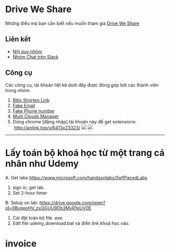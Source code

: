 # Drive We Share 

Những điều mà bạn cần biết nếu muốn tham gia [Drive We Share](https://www.facebook.com/groups/driveweshare2017/)

## Liên kết

- [Nội quy nhóm](rules.md)
- [Nhóm Chat trên Slack](https://chambiproductionhouse.slack.com/)

## Công cụ

Các công cụ, tài khoản liệt kê dưới đây được đóng góp bởi các thành viên trong nhóm:

1. [Bitly Shorten Link ](bit.ly)
2. [Fake Email](mytemp.email) 
3. [Fake Phone number](textnow.com)
4. [Multi Clouds Manager](multcloud.com)
5. Dùng chrome [đăng nhập] tài khoản này để get extensions:  http://anlink.top/v/6413x23323/ 
![](http://i.imgur.com/0bk0HBq.png)
![](http://i.imgur.com/ZXxrsxI.png)



______________________________________________________________    


# 



# Lấy toán bộ khoá học từ một trang cá nhân như Udemy


A. Get labs
https://www.microsoft.com/handsonlabs/SelfPacedLabs

1. sign in, get lab.
2. Set 2-hour timer


B. Setup on lab:
https://drive.google.com/open?id=0ByqeoHV_zxQGUU9Db3MyR1pUV0E

1. Cài đặt toàn bộ file .exe.
2. Edit file udemy_download.bat và điền link khoá học vào.



# invoice
